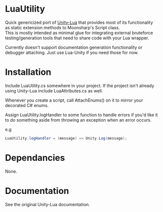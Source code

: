 # LuaUtility

Quick genericized port of [Unity-Lua](https://github.com/Semaeopus/Unity-Lua) that provides most of its functionality as static extension methods to Moonsharp's Script class.  
This is mostly intended as minimal glue for integrating external bruteforce testing/generation tools that need to share code with your Lua wrapper.

Currently doesn't support documentation generation functionality or debugger attaching. Just use Lua-Unity if you need those for now.

#
# Installation
Include LuaUtility.cs somewhere in your project. If the project isn't already using Unity-Lua include LuaAttributes.cs as well. 

Whenever you create a script, call AttachEnums() on it to mirror your decorated C# enums.

Assign LuaUtility.logHandler to some function to handle errors if you'd like it to do something aside from throwing an exception when an error occurs.

e.g
```C#
LuaUtility.logHandler = (message) => Unity.Log(message);
```

# Dependancies
None.

# Documentation

See the original Unity-Lua documentation.
